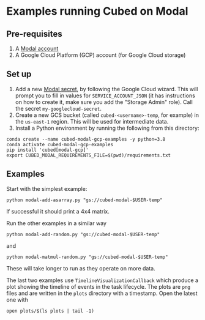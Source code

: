 # Examples running Cubed on Modal

## Pre-requisites

1. A [Modal account](https://modal.com/)
2. A Google Cloud Platform (GCP) account (for Google Cloud storage)

## Set up

1. Add a new [Modal secret](https://modal.com/secrets), by following the Google Cloud wizard. This will prompt you to fill in values for `SERVICE_ACCOUNT_JSON` (it has instructions on how to create it, make sure you add the "Storage Admin" role). Call the secret `my-googlecloud-secret`.
2. Create a new GCS bucket (called `cubed-<username>-temp`, for example) in the `us-east-1` region. This will be used for intermediate data.
3. Install a Python environment by running the following from this directory:

```shell
conda create --name cubed-modal-gcp-examples -y python=3.8
conda activate cubed-modal-gcp-examples
pip install 'cubed[modal-gcp]'
export CUBED_MODAL_REQUIREMENTS_FILE=$(pwd)/requirements.txt
```

## Examples

Start with the simplest example:

```shell
python modal-add-asarray.py "gs://cubed-modal-$USER-temp"
```

If successful it should print a 4x4 matrix.

Run the other examples in a similar way

```shell
python modal-add-random.py "gs://cubed-modal-$USER-temp"
```

and

```shell
python modal-matmul-random.py "gs://cubed-modal-$USER-temp"
```

These will take longer to run as they operate on more data.

The last two examples use `TimelineVisualizationCallback` which produce a plot showing the timeline of events in the task lifecycle.
The plots are `png` files and are written in the `plots` directory with a timestamp. Open the latest one with

```shell
open plots/$(ls plots | tail -1)
```
